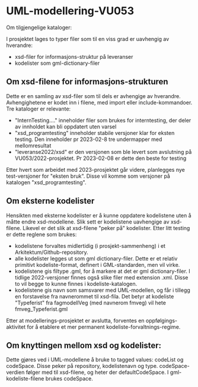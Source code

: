 # UML-modellering-VU053
Om tilgjengelige kataloger:

I prosjektet lages to typer filer som til en viss grad er uavhengig av hverandre:
- xsd-filer for informasjons-struktur på leveranser
- kodelister som gml-dictionary-filer

Om xsd-filene for informasjons-strukturen
------------------------------------------
Dette er en samling av xsd-filer som til dels er avhengige av hverandre. Avhengighetene er kodet inn i filene, 
med import eller include-kommandoer. Tre kataloger er relevante: 
- "InternTesting...." inneholder filer som brukes for interntesting, der deler av innholdet kan bli oppdatert uten varsel
- "xsd_programtesting" inneholder stabile versjoner klar for eksten testing. Den inneholder pr 2023-02-8 tre undermapper med mellomresultat
- "leveranse2022/xsd" er den versjonen som ble levert som avslutning på VU053/2022-prosjektet. Pr 2023-02-08 er dette den beste for testing

Etter hvert som arbeidet med 2023-prosjektet går videre, planlegges nye test-versjoner for "eksten bruk". Disse vil komme som versjoner på 
katalogen "xsd_programtesting".

Om eksterne kodelister
----------------------
Hensikten med eksterne kodelister er å kunne oppdatere kodelistene uten å måtte endre xsd-modellene. Slik sett er kodelistene uavhengige av xsd-filene.
Likevel er det slik at xsd-filene "peker på" kodelister.
Etter litt testing er dette reglene som brukes:
- kodelistene forvaltes midlertidig (i prosjekt-sammenheng) i et Arkitektum/Github-repository. 
- alle kodelister legges ut som gml dictionary-filer. Dette er et relativ primitivt kodeliste-format, definert i GML-standarden, men vil virke.
- kodelistene gis filtype .gml, for å markere at det er gml dictionary-filer. I tidlige 2022-versjoner finnes også slike filer med extension .xml. Disse to 
  vil begge to kunne finnes i kodeliste-katalogen.
- kodelistene gis navn som samsvarer med UML-modellen, og får i tillegg en forstavelse fra navnerommet til xsd-fila. Det betyr at kodeliste "Typeferist" fra 
  fagmodellVeg (med navnerom fmveg) vil hete fmveg_Typeferist.gml
  
Etter at modellerings-prosjektet er avslutta, forventes en oppfølgings-aktivitet for å etablere et mer permanent kodeliste-forvaltnings-regime.

Om knyttingen mellom xsd og kodelister:
---------------------------------------
Dette gjøres ved i UML-modellene å bruke to tagged values: codeList og codeSpace. Disse peker på repository, kodelistenavn og type. codeSpace-verdien følger med
til xsd-filene, og heter der defaultCodeSpace. I gml-kodeliste-filene brukes codeSpace.

